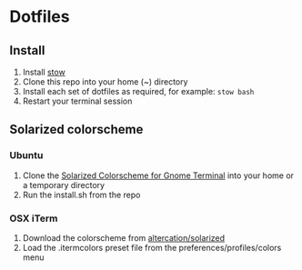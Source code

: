 # Dotfiles

## Install
1. Install [stow](https://www.gnu.org/software/stow/)
2. Clone this repo into your home (~) directory
3. Install each set of dotfiles as required, for example: `stow bash`
4. Restart your terminal session

## Solarized colorscheme
### Ubuntu
1. Clone the [Solarized Colorscheme for Gnome Terminal](https://github.com/Anthony25/gnome-terminal-colors-solarized) into your home or a temporary directory
2. Run the install.sh from the repo
### OSX iTerm
1. Download the colorscheme from [altercation/solarized](https://github.com/altercation/solarized/tree/master/iterm2-colors-solarized)
2. Load the .itermcolors preset file from the preferences/profiles/colors menu
